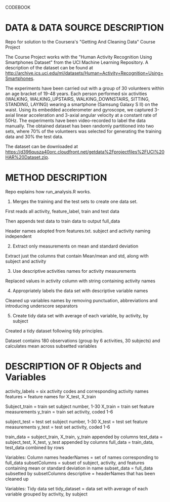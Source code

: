 CODEBOOK

# DATA & DATA SOURCE DESCRIPTION
Repo for solution to the Coursera's "Getting And Cleaning Data" Course Project

The Course Project works with the "Human Activity Recognition Using Smartphones Dataset" from the UCI Machine Learning Repository. A description of the dataset can be found at http://archive.ics.uci.edu/ml/datasets/Human+Activity+Recognition+Using+Smartphones.

The experiments have been carried out with a group of 30 volunteers within an age bracket of 19-48 years. Each person performed six activities (WALKING, WALKING_UPSTAIRS, WALKING_DOWNSTAIRS, SITTING, STANDING, LAYING) wearing a smartphone (Samsung Galaxy S II) on the waist. Using its embedded accelerometer and gyroscope, we captured 3-axial linear acceleration and 3-axial angular velocity at a constant rate of 50Hz. The experiments have been video-recorded to label the data manually. The obtained dataset has been randomly partitioned into two sets, where 70% of the volunteers was selected for generating the training data and 30% the test data.

The dataset can be downloaded at https://d396qusza40orc.cloudfront.net/getdata%2Fprojectfiles%2FUCI%20HAR%20Dataset.zip.

# METHOD DESCRIPTION
Repo explains how run_analysis.R works.
1) Merges the training and the test sets to create one data set.

First reads all activity, feature_label, train and test data

Then appends test data to train data to output full_data

Header names adopted from features.txt.  subject and activity naming independent

2) Extract only measurements on mean and standard deviation

Extract just the columns that contain Mean/mean and std, along with subject and activity

3) Use descriptive activities names for activity measurements

Replaced values in activity column with string containing activity names

4) Appropriately labels the data set with descriptive variable names

Cleaned up variables names by removing punctuation, abbreviations and introducing underscore separators

5) Create tidy data set with average of each variable, by activity, by subject

Created a tidy dataset following tidy principles.  

Dataset contains 180 observations (group by 6 activities, 30 subjects) and calculates mean across subsetted variables


# DESCRIPTION OF R Objects and Variables
activity_labels = six activity codes and corresponding activity names
features = feature names for X_test, X_train

Subject_train = train set subject number, 1-30
X_train = train set feature measurements
y_train = train set activity, coded 1-6

subject_test = test set subject number, 1-30
X_test = test set feature measurements
y_test = test set activity, coded 1-6

train_data = subject_train, X_train, y_train appended by columns
test_data = subject_test, X_test, y_test appended by columns
full_data = train_data, test_data combined by rows

Variables: Column names
headerNames = set of names corresponding to full_data
subsetColumns = subset of subject, activity, and features containing mean or standard deviation in name
subset_data = full_data subsetted by subsetColumns
descriptive = headerNames that has been cleaned up

Variables: Tidy data set
tidy_dataset = data set with average of each variable grouped by activity, by subject
